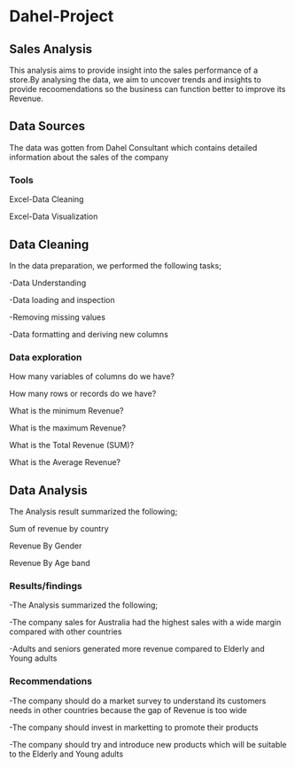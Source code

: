 # Dahel-Project

## Sales Analysis

This analysis aims to provide insight into the sales performance of a store.By analysing the data, we aim to uncover trends and insights to provide recoomendations so the business can function better to improve its Revenue.

## Data Sources
The data was gotten from Dahel Consultant which contains detailed information about the sales of the company


### Tools
Excel-Data Cleaning

Excel-Data Visualization

## Data Cleaning

In the data preparation, we performed the following tasks;

-Data Understanding

-Data loading and inspection

-Removing missing values

-Data formatting and deriving new columns


### Data exploration

How many variables of columns do we have?

How many rows or records do we have?

What is the minimum Revenue?

What is the maximum Revenue?

What is the Total Revenue (SUM)?

What is the Average Revenue?

## Data Analysis 

The Analysis result summarized the following;

Sum of revenue by country

Revenue By Gender

Revenue By Age band

### Results/findings

-The Analysis summarized the following;

-The company sales for Australia had the highest sales with a wide margin compared with other countries

-Adults and seniors generated more revenue compared to Elderly and Young adults

### Recommendations
-The company should do a market survey to understand its customers needs in other countries because the gap of Revenue is too wide

-The company should invest in marketting to promote their products

-The company should try and introduce new products which will be suitable to the Elderly and Young adults 



